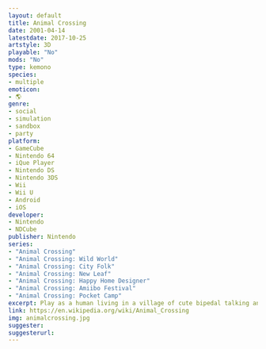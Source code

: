```yaml
---
layout: default
title: Animal Crossing
date: 2001-04-14
latestdate: 2017-10-25
artstyle: 3D
playable: "No"
mods: "No"
type: kemono
species: 
- multiple
emoticon:
- 🌎
genre: 
- social
- simulation
- sandbox
- party
platform:
- GameCube
- Nintendo 64
- iQue Player
- Nintendo DS
- Nintendo 3DS
- Wii
- Wii U
- Android
- iOS
developer: 
- Nintendo
- NDCube
publisher: Nintendo
series: 
- "Animal Crossing"
- "Animal Crossing: Wild World"
- "Animal Crossing: City Folk"
- "Animal Crossing: New Leaf"
- "Animal Crossing: Happy Home Designer"
- "Animal Crossing: Amiibo Festival"
- "Animal Crossing: Pocket Camp"
excerpt: Play as a human living in a village of cute bipedal talking animals in the main series of this game! In the spin-off sandbox game <em>Happy Home Designer</em> you design houses for animal villagers, and in the spin-off party game <em>Amiibo Festival</em> you play party games on a board game as one of several playable animal villagers.
link: https://en.wikipedia.org/wiki/Animal_Crossing
img: animalcrossing.jpg
suggester: 
suggesterurl: 
---
```


